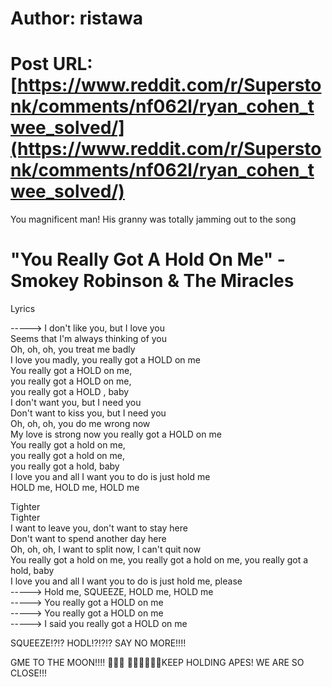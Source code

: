 # Author: ristawa
# Post URL: [https://www.reddit.com/r/Superstonk/comments/nf062l/ryan_cohen_twee_solved/](https://www.reddit.com/r/Superstonk/comments/nf062l/ryan_cohen_twee_solved/)


You magnificent man! His granny was totally jamming out to the song

# "You Really Got A Hold On Me" -  Smokey Robinson & The Miracles

Lyrics

\-----> I don't like you, but I love you  
Seems that I'm always thinking of you  
Oh, oh, oh, you treat me badly  
I love you madly, you really got a HOLD  on me  
You really got a HOLD on me,   
you really got a HOLD  on me,   
you really got a HOLD , baby  
I don't want you, but I need you  
Don't want to kiss you, but I need you  
Oh, oh, oh, you do me wrong now  
My love is strong now you really got a HOLD on me  
You really got a hold on me,   
you really got a hold on me,   
you really got a hold, baby  
I love you and all I want you to do is just hold me  
HOLD me, HOLD me, HOLD me  


Tighter  
Tighter  
I want to leave you, don't want to stay here  
Don't want to spend another day here  
Oh, oh, oh, I want to split now, I can't quit now  
You really got a hold on me, you really got a hold on me, you really got a hold, baby  
I love you and all I want you to do is just hold me, please  
\-----> Hold me, SQUEEZE, HOLD me, HOLD me  
\-----> You really got a HOLD on me  
\-----> You really got a HOLD on me  
\-----> I said you really got a HOLD on me

SQUEEZE!?!? HODL!?!?!? SAY NO MORE!!!!

GME TO THE MOON!!!! 🚀🚀🌑  💎💎💎👐👐👐KEEP HOLDING APES! WE ARE SO CLOSE!!!